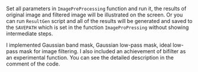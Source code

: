 Set all parameters in `ImagePreProcessing` function and run it, the results of original image and filtered image will be illustrated on the screen. Or you can run `ResultGen` script and all of the results will be generated and saved to the `SAVEPATH` which is set in the function `ImageProPressing` without showing intermediate steps. 

I implemented Gaussian band mask, Gaussian low-pass mask, ideal low-pass mask for image filtering. I also included an achievement of bifilter as an experimental function. You can see the detailed description in the comment of the code.
